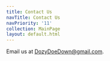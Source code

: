 ```yaml
---
title: Contact Us
navTitle: Contact Us
navPriority: '11'
collection: MainPage
layout: default.html
---
```


Email us at DozyDoeDown@gmail.com.
